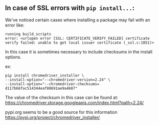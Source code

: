 ## In case of SSL errors with `pip install...`:

We've noticed certain cases where installing a package may fail with an error like:

	running build_scripts  
	error: <urlopen error [SSL: CERTIFICATE_VERIFY_FAILED] certificate verify failed: unable to get local issuer certificate (_ssl.c:1051)>
	
In this case it is sometimes necessary to include checksums in the install options.

ex:  
	
	pip install chromedriver_installer \
    --install-option="--chromedriver-version=2.24" \
    --install-option="--chromedriver-checksums= d117b66fac514344eaf80691ae9a4687"
    
The value of the checksum in this case can be found at: 
https://chromedriver.storage.googleapis.com/index.html?path=2.24/

pypi.org seems to be a good source for this information  
https://pypi.org/project/chromedriver_installer/
